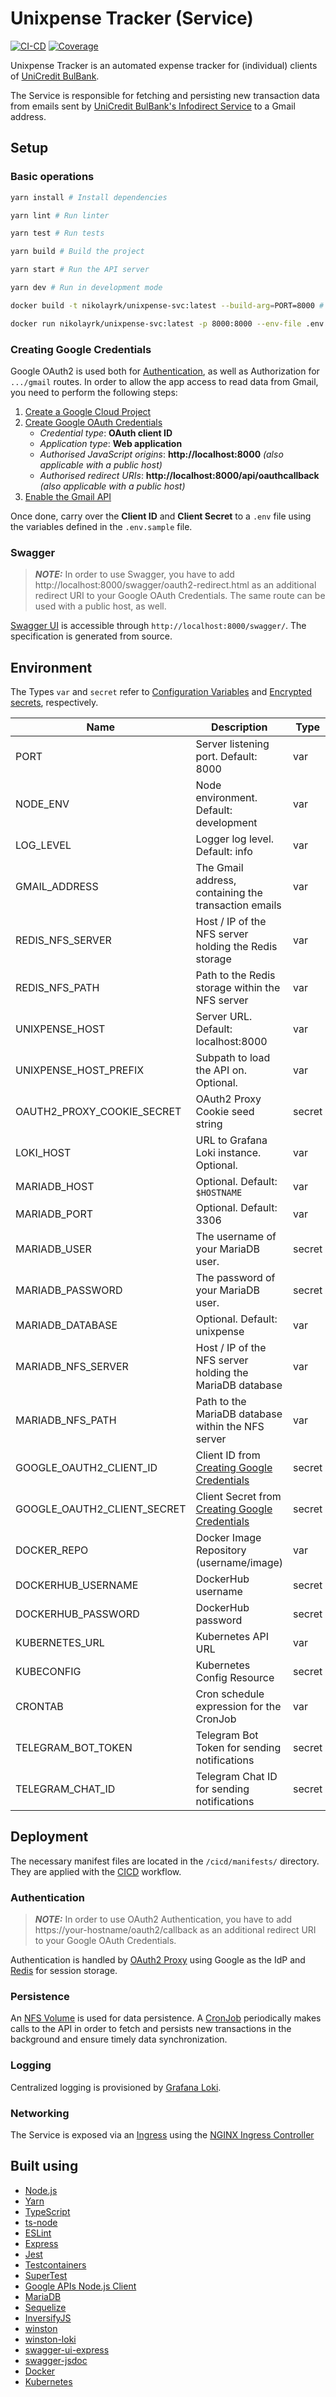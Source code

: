 # Unixpense Tracker (Service)
<!--rehype:style=display: flex; height: 230px; align-items: center; justify-content: center; font-size: 38px;-->

[![CI-CD](https://github.com/nikolayrk/unixpense-svc/actions/workflows/cicd.yml/badge.svg)](https://github.com/nikolayrk/unixpense-svc/actions/workflows/cicd.yml)
[![Coverage](https://nikolayrk.github.io/unixpense-svc/coverage/badge.svg)](https://nikolayrk.github.io/unixpense-svc/coverage/index.html)

Unixpense Tracker is an automated expense tracker for (individual) clients of [UniCredit BulBank](https://www.unicreditbulbank.bg/en/individual-clients/).

The Service is responsible for fetching and persisting new transaction data from emails sent by [UniCredit BulBank's Infodirect Service](https://www.unicreditbulbank.bg/en/individual-clients/everyday-banking/electronic-services/infodirect/) to a Gmail address.

## Setup

### Basic operations

```bash
yarn install # Install dependencies

yarn lint # Run linter

yarn test # Run tests

yarn build # Build the project

yarn start # Run the API server

yarn dev # Run in development mode

docker build -t nikolayrk/unixpense-svc:latest --build-arg=PORT=8000 # Build a Docker image

docker run nikolayrk/unixpense-svc:latest -p 8000:8000 --env-file .env # Run the image in a container
```

### Creating Google Credentials

Google OAuth2 is used both for [Authentication](#authentication), as well as Authorization for `.../gmail` routes. In order to allow the app access to read data from Gmail, you need to perform the following steps:
1. [Create a Google Cloud Project](https://cloud.google.com/resource-manager/docs/creating-managing-projects)
2. [Create Google OAuth Credentials](https://developers.google.com/workspace/guides/create-credentials#oauth-client-id)
    - _Credential type_: **OAuth client ID**
    - _Application type_: **Web application**
    - _Authorised JavaScript origins_: **http://localhost:8000** _(also applicable with a public host)_
    - _Authorised redirect URIs_: **http://localhost:8000/api/oauthcallback** _(also applicable with a public host)_
3. [Enable the Gmail API](https://cloud.google.com/endpoints/docs/openapi/enable-api)

Once done, carry over the **Client ID** and **Client Secret** to a `.env` file using the variables defined in the `.env.sample` file.

### Swagger

> **_NOTE:_**  In order to use Swagger, you have to add http://localhost:8000/swagger/oauth2-redirect.html as an additional redirect URI to your Google OAuth Credentials. The same route can be used with a public host, as well.

[Swagger UI](https://swagger.io/tools/swagger-ui/) is accessible through `http://localhost:8000/swagger/`. The specification is generated from source.

## Environment

The Types `var` and `secret` refer to [Configuration Variables](https://docs.github.com/en/actions/learn-github-actions/variables#using-the-vars-context-to-access-configuration-variable-values) and [Encrypted secrets](https://docs.github.com/en/actions/security-guides/encrypted-secrets#creating-encrypted-secrets-for-a-repository), respectively.

| Name                              | Description                                        | Type        |
| --------------------------- | -------------------------------------------------------- | ----------- |
| PORT                        | Server listening port. Default: 8000                     | var         |
| NODE_ENV                    | Node environment. Default: development                   | var         |
| LOG_LEVEL                   | Logger log level. Default: info                          | var         |
| GMAIL_ADDRESS               | The Gmail address, containing the transaction emails     | var         |
| REDIS_NFS_SERVER            | Host / IP of the NFS server holding the Redis storage    | var         |
| REDIS_NFS_PATH              | Path to the Redis storage within the NFS server          | var         |
| UNIXPENSE_HOST              | Server URL. Default: localhost:8000                      | var         |
| UNIXPENSE_HOST_PREFIX       | Subpath to load the API on. Optional.                    | var         |
| OAUTH2_PROXY_COOKIE_SECRET  | OAuth2 Proxy Cookie seed string                          | secret      |
| LOKI_HOST                   | URL to Grafana Loki instance. Optional.                  | var         |
| MARIADB_HOST                | Optional. Default: `$HOSTNAME`                           | var         |
| MARIADB_PORT                | Optional. Default: 3306                                  | var         |
| MARIADB_USER                | The username of your MariaDB user.                       | secret      |
| MARIADB_PASSWORD            | The password of your MariaDB user.                       | secret      |
| MARIADB_DATABASE            | Optional. Default: unixpense                             | var         |
| MARIADB_NFS_SERVER          | Host / IP of the NFS server holding the MariaDB database | var         |
| MARIADB_NFS_PATH            | Path to the MariaDB database within the NFS server       | var         |
| GOOGLE_OAUTH2_CLIENT_ID     | Client ID from [Creating Google Credentials](#creating-google-credentials)| secret      |
| GOOGLE_OAUTH2_CLIENT_SECRET | Client Secret from [Creating Google Credentials](#creating-google-credentials)| secret      |
| DOCKER_REPO                 | Docker Image Repository (username/image)                 | var         |
| DOCKERHUB_USERNAME          | DockerHub username                                       | secret      |
| DOCKERHUB_PASSWORD          | DockerHub password                                       | secret      |
| KUBERNETES_URL              | Kubernetes API URL                                       | var         |
| KUBECONFIG                  | Kubernetes Config Resource                               | secret      |
| CRONTAB                     | Cron schedule expression for the CronJob                 | var         |
| TELEGRAM_BOT_TOKEN          | Telegram Bot Token for sending notifications             | secret      |
| TELEGRAM_CHAT_ID            | Telegram Chat ID for sending notifications               | secret      |

## Deployment

The necessary manifest files are located in the `/cicd/manifests/` directory. They are applied with the [CICD](.github/workflows/cicd.yml) workflow.

### Authentication

> **_NOTE:_**  In order to use OAuth2 Authentication, you have to add https://your-hostname/oauth2/callback as an additional redirect URI to your Google OAuth Credentials.

Authentication is handled by [OAuth2 Proxy](https://github.com/oauth2-proxy/oauth2-proxy) using Google as the IdP and [Redis](https://redis.io/) for session storage.

### Persistence

An [NFS Volume](https://kubernetes.io/docs/concepts/storage/volumes/#nfs) is used for data persistence. A [CronJob](https://kubernetes.io/docs/concepts/workloads/controllers/cron-jobs/) periodically makes calls to the API in order to fetch and persists new transactions in the background and ensure timely data synchronization.

### Logging

Centralized logging is provisioned by [Grafana Loki](https://grafana.com/oss/loki/).

### Networking

The Service is exposed via an [Ingress](https://kubernetes.io/docs/concepts/services-networking/ingress/) using the [NGINX Ingress Controller](https://github.com/kubernetes/ingress-nginx)

## Built using

- [Node.js](https://github.com/nodejs/node)
- [Yarn](https://github.com/yarnpkg/berry)
- [TypeScript](https://github.com/microsoft/TypeScript)
- [ts-node](https://github.com/TypeStrong/ts-node)
- [ESLint](https://github.com/eslint/eslint)
- [Express](https://github.com/expressjs/express)
- [Jest](https://github.com/jestjs/jest)
- [Testcontainers](https://github.com/testcontainers/testcontainers-node)
- [SuperTest](https://github.com/ladjs/supertest)
- [Google APIs Node.js Client](https://github.com/googleapis/google-api-nodejs-client)
- [MariaDB](https://github.com/mariadb)
- [Sequelize](https://github.com/sequelize/sequelize)
- [InversifyJS](https://github.com/inversify/InversifyJS)
- [winston](https://github.com/winstonjs/winston)
- [winston-loki](https://github.com/JaniAnttonen/winston-loki)
- [swagger-ui-express](https://github.com/scottie1984/swagger-ui-express)
- [swagger-jsdoc](https://github.com/Surnet/swagger-jsdoc)
- [Docker](https://github.com/docker)
- [Kubernetes](https://github.com/kubernetes)